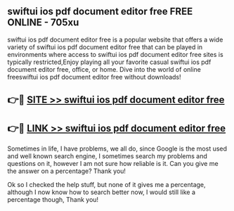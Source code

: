 ## swiftui ios pdf document editor free FREE ONLINE - 705xu

swiftui ios pdf document editor free is a popular website that offers a wide variety of swiftui ios pdf document editor free that can be played in environments where access to swiftui ios pdf document editor free sites is typically restricted,Enjoy playing all your favorite casual swiftui ios pdf document editor free, office, or home. Dive into the world of online freeswiftui ios pdf document editor free without downloads!

## 👉🔴 [SITE >> swiftui ios pdf document editor free](http://news.freeplayer.one?title=swiftui_ios_pdf_document_editor_free&ref=FRRE)

## 👉🔴 [LINK >> swiftui ios pdf document editor free](http://news.freeplayer.one?title=swiftui_ios_pdf_document_editor_free&ref=FREE)

Sometimes in life, I have problems, we all do, since Google is the most used and well known search engine, I sometimes search my problems and questions on it, however I am not sure how reliable is it. Can you give me the answer on a percentage? Thank you!

Ok so I checked the help stuff, but none of it gives me a percentage, although I now know how to search better now, I would still like a percentage though, Thank you!